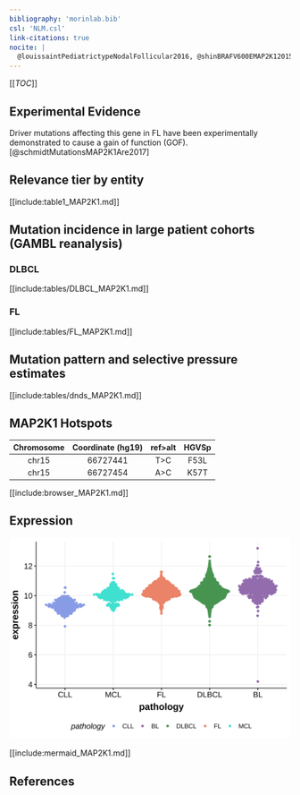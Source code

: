 ```yaml
---
bibliography: 'morinlab.bib'
csl: 'NLM.csl'
link-citations: true
nocite: |
  @louissaintPediatrictypeNodalFollicular2016, @shinBRAFV600EMAP2K12015, 
---
```

[[_TOC_]]


## Experimental Evidence

Driver mutations affecting this gene in FL have been experimentally demonstrated to cause a gain of function (GOF).[@schmidtMutationsMAP2K1Are2017]

## Relevance tier by entity

[[include:table1_MAP2K1.md]]

## Mutation incidence in large patient cohorts (GAMBL reanalysis)

### DLBCL
[[include:tables/DLBCL_MAP2K1.md]]

### FL
[[include:tables/FL_MAP2K1.md]]

## Mutation pattern and selective pressure estimates

[[include:tables/dnds_MAP2K1.md]]

## MAP2K1 Hotspots

| Chromosome |Coordinate (hg19) | ref>alt | HGVSp | 
 | :---:| :---: | :--: | :---: |
| chr15 | 66727441 | T>C | F53L |
| chr15 | 66727454 | A>C | K57T |

[[include:browser_MAP2K1.md]]

## Expression
![](images/gene_expression/MAP2K1_by_pathology.svg)
<!-- ORIGIN: shinBRAFV600EMAP2K12015 -->
<!-- DLBCL: shinBRAFV600EMAP2K12015 -->
<!-- FL: louissaintPediatrictypeNodalFollicular2016a -->

[[include:mermaid_MAP2K1.md]]

## References

